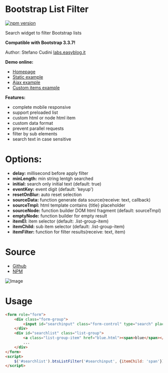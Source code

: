 Bootstrap List Filter
============

[![npm version](https://badge.fury.io/js/bootstrap-list-filter.svg)](http://badge.fury.io/js/bootstrap-list-filter)


Search widget to filter Bootstrap lists

**Compatible with Bootstrap 3.3.7!**

Author: Stefano Cudini [labs.easyblog.it](http://labs.easyblog.it/)

**Demo online:**
* [Homepage](http://labs.easyblog.it/bootstrap-list-filter/)
* [Static example](http://labs.easyblog.it/bootstrap-list-filter/examples/static.html)
* [Ajax example](http://labs.easyblog.it/bootstrap-list-filter/examples/dynamic-list-search.html)
* [Custom items example](http://labs.easyblog.it/bootstrap-list-filter/examples/custom-list-item.html)

**Features:**
* complete mobile responsive
* support preloaded list
* custom html or node html item
* custom data format
* prevent parallel requests
* filter by sub elements
* search text in case sensitive


# Options:
* **delay:**       millisecond before apply filter
* **minLength:**   min string lentgh searched
* **initial:**     search only initial text (default: true)
* **eventKey:**    event digit (default: 'keyup')
* **resetOnBlur:** auto reset selection
* **sourceData:**  function generate data source(receive: text, callback)
* **sourceTmpl:**  html template contains {title} placeholder
* **sourceNode:**  function builder DOM html fragment (default: sourceTmpl)
* **emptyNode:**   function builder for empty result
* **itemEl:**      item selector (default: .list-group-item)
* **itemChild:**   sub item selector (default: .list-group-item)
* **itemFilter:**  function for filter results(receive: text, item)

# Source
* [Github](https://github.com/stefanocudini/bootstrap-list-filter)
* [NPM](https://npmjs.org/package/bootstrap-list-filter)  

![Image](https://raw.githubusercontent.com/stefanocudini/bootstrap-list-filter/master/images/bootstrap-list-filter.png)

# Usage
```html
<form role="form">
	<div class="form-group">
		<input id="searchinput" class="form-control" type="search" placeholder="Search..." />
	</div>
	<div id="searchlist" class="list-group">
		<a class="list-group-item" href="blue.html"><span>blue</span></a>
		...
	</div>
</form>
<script>
	$('#searchlist').btsListFilter('#searchinput', {itemChild: 'span'});
</script>
```
